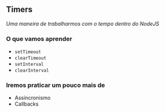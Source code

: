 ## Timers

*Uma maneira de trabalharmos com o tempo dentro do NodeJS*

### O que vamos aprender

- `setTimeout`
- `clearTimeout`
- `setInterval`
- `clearInterval`

### Iremos praticar um pouco mais de

- Assíncronismo
- Callbacks
